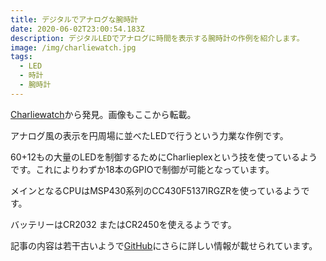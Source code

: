 ```yaml
---
title: デジタルでアナログな腕時計
date: 2020-06-02T23:00:54.183Z
description: デジタルLEDでアナログに時間を表示する腕時計の作例を紹介します。
image: /img/charliewatch.jpg
tags:
  - LED
  - 時計
  - 腕時計
---
```

[Charliewatch](https://trmm.net/Charliewatch)から発見。画像もここから転載。

アナログ風の表示を円周場に並べたLEDで行うという力業な作例です。

60+12もの大量のLEDを制御するためにCharlieplexという技を使っているようです。これによりわずか18本のGPIOで制御が可能となっています。

メインとなるCPUはMSP430系列のCC430F5137IRGZRを使っているようです。

バッテリーはCR2032 またはCR2450を使えるようです。

記事の内容は若干古いようで[GitHub](https://github.com/osresearch/charliewatch)にさらに詳しい情報が載せられています。
